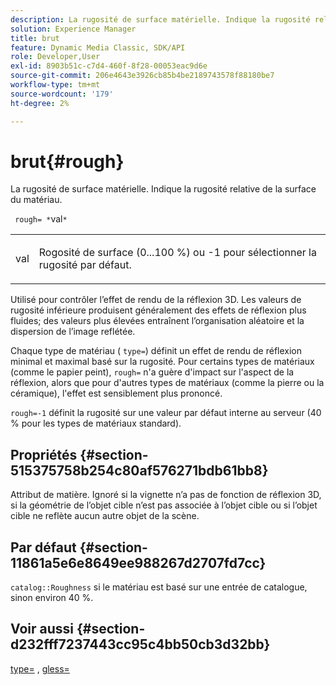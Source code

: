 ```yaml
---
description: La rugosité de surface matérielle. Indique la rugosité relative de la surface du matériau.
solution: Experience Manager
title: brut
feature: Dynamic Media Classic, SDK/API
role: Developer,User
exl-id: 8903b51c-c7d4-460f-8f28-00053eac9d6e
source-git-commit: 206e4643e3926cb85b4be2189743578f88180be7
workflow-type: tm+mt
source-wordcount: '179'
ht-degree: 2%

---
```


# brut{#rough}

La rugosité de surface matérielle. Indique la rugosité relative de la surface du matériau.

` rough= *`val`*`

<table id="simpletable_432E33EC87144AC7A2A8D9406F862708"> 
 <tr class="strow"> 
  <td class="stentry"> <p> <span class="varname"> val  </span> </p> </td> 
  <td class="stentry"> <p>Rogosité de surface (0...100 %) ou -1 pour sélectionner la rugosité par défaut. </p> </td> 
 </tr> 
</table>

Utilisé pour contrôler l’effet de rendu de la réflexion 3D. Les valeurs de rugosité inférieure produisent généralement des effets de réflexion plus fluides; des valeurs plus élevées entraînent l’organisation aléatoire et la dispersion de l’image reflétée.

Chaque type de matériau ( `type=`) définit un effet de rendu de réflexion minimal et maximal basé sur la rugosité. Pour certains types de matériaux (comme le papier peint), `rough=` n&#39;a guère d&#39;impact sur l&#39;aspect de la réflexion, alors que pour d&#39;autres types de matériaux (comme la pierre ou la céramique), l&#39;effet est sensiblement plus prononcé.

`rough=-1` définit la rugosité sur une valeur par défaut interne au serveur (40 % pour les types de matériaux standard).

## Propriétés {#section-515375758b254c80af576271bdb61bb8}

Attribut de matière. Ignoré si la vignette n’a pas de fonction de réflexion 3D, si la géométrie de l’objet cible n’est pas associée à l’objet cible ou si l’objet cible ne reflète aucun autre objet de la scène.

## Par défaut {#section-11861a5e6e8649ee988267d2707fd7cc}

`catalog::Roughness` si le matériau est basé sur une entrée de catalogue, sinon environ 40 %.

## Voir aussi {#section-d232fff7237443cc95c4bb50cb3d32bb}

[type=](../../../../../ir-api/http-protocol/image-rendering-api-ref/c-ir-http-protocol-ref/c-ir-http-protocol-command-reference/r-ir-http-type.md#reference-128c7de89e2d46838019b560f3f84a35) ,  [gless=](../../../../../ir-api/http-protocol/image-rendering-api-ref/c-ir-http-protocol-ref/c-ir-http-protocol-command-reference/r-ir-http-gloss.md#reference-325aef2ee51e4e1584a06047427340ca)
